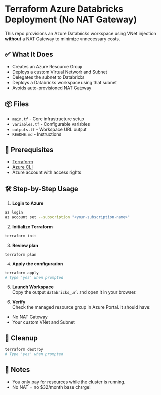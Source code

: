 
# Terraform Azure Databricks Deployment (No NAT Gateway)

This repo provisions an Azure Databricks workspace using VNet injection **without** a NAT Gateway to minimize unnecessary costs.

## ✅ What It Does

- Creates an Azure Resource Group
- Deploys a custom Virtual Network and Subnet
- Delegates the subnet to Databricks
- Deploys a Databricks workspace using that subnet
- Avoids auto-provisioned NAT Gateway

## 📦 Files

- `main.tf` - Core infrastructure setup
- `variables.tf` - Configurable variables
- `outputs.tf` - Workspace URL output
- `README.md` - Instructions

## 🧰 Prerequisites

- [Terraform](https://developer.hashicorp.com/terraform/downloads)
- [Azure CLI](https://learn.microsoft.com/en-us/cli/azure/install-azure-cli)
- Azure account with access rights

## 🛠️ Step-by-Step Usage

1. **Login to Azure**  
```bash
az login
az account set --subscription "<your-subscription-name>"
```

2. **Initialize Terraform**  
```bash
terraform init
```

3. **Review plan**  
```bash
terraform plan
```

4. **Apply the configuration**  
```bash
terraform apply
# Type 'yes' when prompted
```

5. **Launch Workspace**  
Copy the output `databricks_url` and open it in your browser.

6. **Verify**  
Check the managed resource group in Azure Portal. It should have:
- No NAT Gateway
- Your custom VNet and Subnet

## 🧹 Cleanup

```bash
terraform destroy
# Type 'yes' when prompted
```

## 📘 Notes

- You only pay for resources while the cluster is running.
- No NAT = no $32/month base charge!

